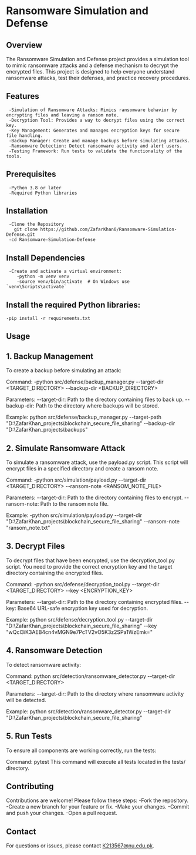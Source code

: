 # Ransomware Simulation and Defense

## Overview
The Ransomware Simulation and Defense project provides a simulation tool to mimic ransomware attacks and a defense mechanism to decrypt the encrypted files. This project is designed to help everyone understand ransomware attacks, test their defenses, and practice recovery procedures.

## Features
     -Simulation of Ransomware Attacks: Mimics ransomware behavior by encrypting files and leaving a ransom note.
     -Decryption Tool: Provides a way to decrypt files using the correct key.
     -Key Management: Generates and manages encryption keys for secure file handling.
     -Backup Manager: Create and manage backups before simulating attacks.
     -Ransomware Detection: Detect ransomware activity and alert users.
     -Testing Framework: Run tests to validate the functionality of the tools.

## Prerequisites
     -Python 3.8 or later
     -Required Python libraries

## Installation
     -Clone the Repository
       git clone https://github.com/ZafarKhan0/Ransomware-Simulation-Defense.git
     -cd Ransomware-Simulation-Defense

## Install Dependencies
     -Create and activate a virtual environment:
        -python -m venv venv
        -source venv/bin/activate  # On Windows use `venv\Scripts\activate`

## Install the required Python libraries:
    -pip install -r requirements.txt

## Usage
## 1. Backup Management
To create a backup before simulating an attack:

Command:
-python src/defense/backup_manager.py --target-dir <TARGET_DIRECTORY> --backup-dir <BACKUP_DIRECTORY>

Parameters:
--target-dir: Path to the directory containing files to back up.
--backup-dir: Path to the directory where backups will be stored.

Example:
python src/defense/backup_manager.py --target-path "D:\ZafarKhan_projects\blockchain_secure_file_sharing" --backup-dir "D:\ZafarKhan_projects\backups"

## 2. Simulate Ransomware Attack
To simulate a ransomware attack, use the payload.py script. This script will encrypt files in a specified directory and create a ransom note.

Command:
-python src/simulation/payload.py --target-dir <TARGET_DIRECTORY> --ransom-note <RANSOM_NOTE_FILE>

Parameters:
  --target-dir: Path to the directory containing files to encrypt.
  --ransom-note: Path to the ransom note file.

Example:
 -python src/simulation/payload.py --target-dir "D:\ZafarKhan_projects\blockchain_secure_file_sharing" --ransom-note "ransom_note.txt"


## 3. Decrypt Files
To decrypt files that have been encrypted, use the decryption_tool.py script. You need to provide the correct encryption key and the target directory containing the encrypted files.

Command:
-python src/defense/decryption_tool.py --target-dir <TARGET_DIRECTORY> --key <ENCRYPTION_KEY>

Parameters:
--target-dir: Path to the directory containing encrypted files.
--key: Base64 URL-safe encryption key used for decryption.

Example:
python src/defense/decryption_tool.py --target-dir "D:\ZafarKhan_projects\blockchain_secure_file_sharing" --key "wQcl3iK3AEB4cn4vMGN9e7PcTV2vO5K3z2SPa1WzEmk="


## 4. Ransomware Detection
To detect ransomware activity:

Command:
python src/detection/ransomware_detector.py --target-dir <TARGET_DIRECTORY>

Parameters:
--target-dir: Path to the directory where ransomware activity will be detected.

Example:
python src/detection/ransomware_detector.py --target-dir "D:\ZafarKhan_projects\blockchain_secure_file_sharing"

## 5. Run Tests
To ensure all components are working correctly, run the tests:

Command:
pytest
This command will execute all tests located in the tests/ directory.

## Contributing
Contributions are welcome! Please follow these steps:
-Fork the repository.
-Create a new branch for your feature or fix.
-Make your changes.
-Commit and push your changes.
-Open a pull request.

## Contact
For questions or issues, please contact K213567@nu.edu.pk.
